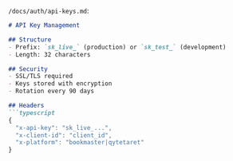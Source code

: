 `/docs/auth/api-keys.md`:
```markdown
# API Key Management

## Structure
- Prefix: `sk_live_` (production) or `sk_test_` (development)
- Length: 32 characters

## Security
- SSL/TLS required
- Keys stored with encryption
- Rotation every 90 days

## Headers
```typescript
{
  "x-api-key": "sk_live_...",
  "x-client-id": "client_id",
  "x-platform": "bookmaster|qytetaret"
}